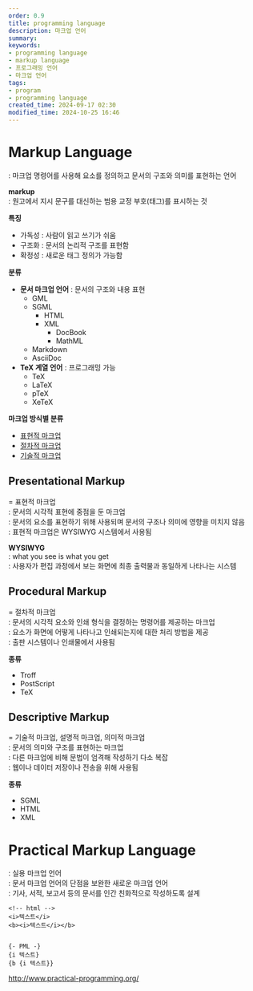 ```yaml
---
order: 0.9
title: programming language
description: 마크업 언어
summary:
keywords:
- programming language
- markup language
- 프로그래밍 언어
- 마크업 언어
tags:
- program
- programming language
created_time: 2024-09-17 02:30
modified_time: 2024-10-25 16:46
---
```


# Markup Language
: 마크업 명령어를 사용해 요소를 정의하고 문서의 구조와 의미를 표현하는 언어  

**markup**  
: 원고에서 지시 문구를 대신하는 범용 교정 부호(태그)를 표시하는 것  


**특징**
- 가독성 : 사람이 읽고 쓰기가 쉬움
- 구조화 : 문서의 논리적 구조를 표현함
- 확정성 : 새로운 태그 정의가 가능함


**분류**
- **문서 마크업 언어** : 문서의 구조와 내용 표현
  - GML
  - SGML
    - HTML
    - XML
      - DocBook
      - MathML
  - Markdown
  - AsciiDoc
- **TeX 계열 언어**  : 프로그래밍 가능
  - TeX 
  - LaTeX
  - pTeX
  - XeTeX 


**마크업 방식별 분류**
- [표현적 마크업](#presentational-markup)
- [절차적 마크업](#procedural-markup)
- [기술적 마크업](#descriptive-markup)



## Presentational Markup
= 표현적 마크업  
: 문서의 시각적 표현에 중점을 둔 마크업  
: 문서의 요소를 표현하기 위해 사용되며 문서의 구조나 의미에 영향을 미치지 않음  
: 표현적 마크업은 WYSIWYG 시스템에서 사용됨  

**WYSIWYG**  
: what you see is what you get  
: 사용자가 편집 과정에서 보는 화면에 최종 출력물과 동일하게 나타나는 시스템  



## Procedural Markup
= 절차적 마크업  
: 문서의 시각적 요소와 인쇄 형식을 결정하는 명령어를 제공하는 마크업  
: 요소가 화면에 어떻게 나타나고 인쇄되는지에 대한 처리 방법을 제공  
: 출판 시스템이나 인쇄물에서 사용됨  

**종류**
- Troff
- PostScript
- TeX



## Descriptive Markup
= 기술적 마크업, 설명적 마크업, 의미적 마크업  
: 문서의 의미와 구조를 표현하는 마크업  
: 다른 마크업에 비해 문법이 엄격해 작성하기 다소 복잡  
: 웹이나 데이터 저장이나 전송을 위해 사용됨  

**종류**
- SGML
- HTML
- XML



# Practical Markup Language   
: 실용 마크업 언어  
: 문서 마크업 언어의 단점을 보완한 새로운 마크업 언어   
: 기사, 서적, 보고서 등의 문서를 인간 친화적으로 작성하도록 설계  

```
<!-- html -->
<i>텍스트</i>
<b><i>텍스트</i></b>


{- PML -}
{i 텍스트}
{b {i 텍스트}}
```

http://www.practical-programming.org/